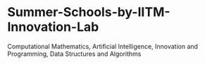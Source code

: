 # Summer-Schools-by-IITM-Innovation-Lab
 Computational Mathematics, Artificial Intelligence, Innovation and Programming, Data Structures and Algorithms
